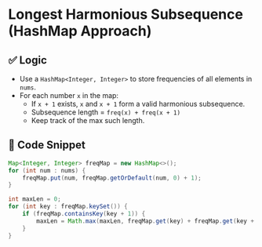 # Longest Harmonious Subsequence (HashMap Approach)

## ✅ Logic

- Use a `HashMap<Integer, Integer>` to store frequencies of all elements in `nums`.
- For each number `x` in the map:
  - If `x + 1` exists, `x` and `x + 1` form a valid harmonious subsequence.
  - Subsequence length = `freq(x) + freq(x + 1)`
  - Keep track of the max such length.

## 🧠 Code Snippet

```java
Map<Integer, Integer> freqMap = new HashMap<>();
for (int num : nums) {
    freqMap.put(num, freqMap.getOrDefault(num, 0) + 1);
}

int maxLen = 0;
for (int key : freqMap.keySet()) {
    if (freqMap.containsKey(key + 1)) {
        maxLen = Math.max(maxLen, freqMap.get(key) + freqMap.get(key + 1));
    }
}
